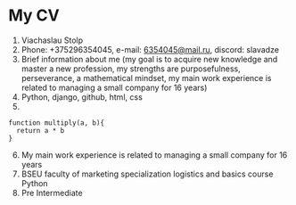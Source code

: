 # My CV
1. Viachaslau Stolp
2. Phone: +375296354045, e-mail: 6354045@mail.ru, discord: slavadze
3. Brief information about me (my goal is to acquire new knowledge and master a new profession, my strengths are purposefulness, perseverance, a mathematical mindset, my main work experience is related to managing a small company for 16 years)
4. Python, django, github, html, css
5. 
```
function multiply(a, b){
  return a * b
}
```
6. My main work experience is related to managing a small company for 16 years
7. BSEU faculty of marketing specialization logistics and basics course Python
8. Pre Intermediate
